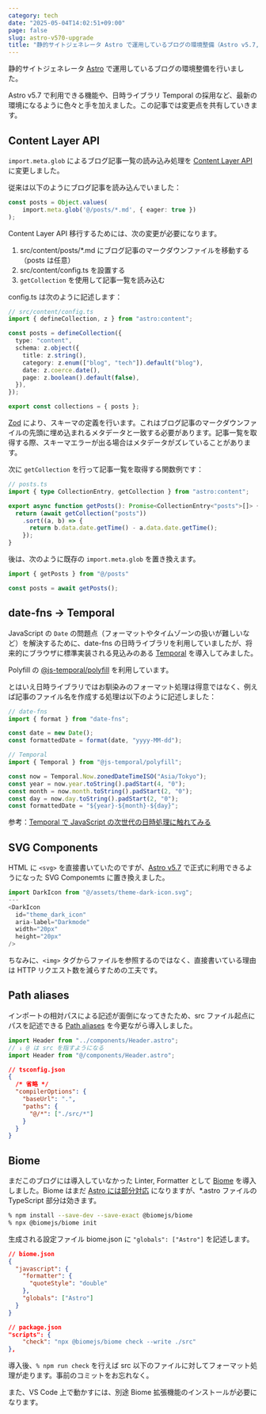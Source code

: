 ```yaml
---
category: tech
date: "2025-05-04T14:02:51+09:00"
page: false
slug: astro-v570-upgrade
title: "静的サイトジェネレータ Astro で運用しているブログの環境整備（Astro v5.7, Content Layer API, Temporal）"
---
```


静的サイトジェネレータ [Astro](https://astro.build/) で運用しているブログの環境整備を行いました。

Astro v5.7 で利用できる機能や、日時ライブラリ Temporal の採用など、最新の環境になるように色々と手を加えました。この記事では変更点を共有していきます。

## Content Layer API

`import.meta.glob` によるブログ記事一覧の読み込み処理を [Content Layer API](https://docs.astro.build/en/guides/content-collections/) に変更しました。

従来は以下のようにブログ記事を読み込んでいました：

```ts
const posts = Object.values(
    import.meta.glob('@/posts/*.md', { eager: true })
);
```

Content Layer API 移行するためには、次の変更が必要になります。

1. src/content/posts/*.md にブログ記事のマークダウンファイルを移動する（posts は任意）
2. src/content/config.ts を設置する
3. `getCollection` を使用して記事一覧を読み込む

config.ts は次のように記述します：

```ts
// src/content/config.ts
import { defineCollection, z } from "astro:content";

const posts = defineCollection({
  type: "content",
  schema: z.object({
    title: z.string(),
    category: z.enum(["blog", "tech"]).default("blog"),
    date: z.coerce.date(),
    page: z.boolean().default(false),
  }),
});

export const collections = { posts };
```

[Zod](https://zod.dev/) により、スキーマの定義を行います。これはブログ記事のマークダウンファイルの先頭に埋め込まれるメタデータと一致する必要があります。記事一覧を取得する際、スキーマエラーが出る場合はメタデータがズレていることがあります。

次に `getCollection` を行って記事一覧を取得する関数例です：

```ts
// posts.ts
import { type CollectionEntry, getCollection } from "astro:content";

export async function getPosts(): Promise<CollectionEntry<"posts">[]> {
  return (await getCollection("posts"))
    .sort((a, b) => {
      return b.data.date.getTime() - a.data.date.getTime();
    });
}
```

後は、次のように既存の `import.meta.glob` を置き換えます。

```ts
import { getPosts } from "@/posts"

const posts = await getPosts();
```

## date-fns → Temporal 

JavaScript の `Date` の問題点（フォーマットやタイムゾーンの扱いが難しいなど）を解決するために、date-fns の日時ライブラリを利用していましたが、将来的にブラウザに標準実装される見込みのある [Temporal](https://tc39.es/proposal-temporal/docs/index.html) を導入してみました。

Polyfill の [@js-temporal/polyfill](https://www.npmjs.com/package/@js-temporal/polyfill) を利用しています。

とはいえ日時ライブラリではお馴染みのフォーマット処理は得意ではなく、例えば記事のファイル名を作成する処理は以下のように記述しました：

```ts
// date-fns
import { format } from "date-fns";

const date = new Date();
const formattedDate = format(date, "yyyy-MM-dd");
```

```ts
// Temporal
import { Temporal } from "@js-temporal/polyfill";

const now = Temporal.Now.zonedDateTimeISO("Asia/Tokyo");
const year = now.year.toString().padStart(4, "0");
const month = now.month.toString().padStart(2, "0");
const day = now.day.toString().padStart(2, "0");
const formattedDate = "${year}-${month}-${day}";
```

参考：[Temporal で JavaScript の次世代の日時処理に触れてみる](https://qiita.com/sangotaro/items/8ee4b0f40cbcf3f12784)

## SVG Components

HTML に `<svg>` を直接書いていたのですが、[Astro v5.7](https://astro.build/blog/astro-570/) で正式に利用できるようになった SVG Componemts に置き換えました。

```ts
import DarkIcon from "@/assets/theme-dark-icon.svg";
---
<DarkIcon
  id="theme_dark_icon"
  aria-label="Darkmode"
  width="20px"
  height="20px"
/>
```

ちなみに、`<img>` タグからファイルを参照するのではなく、直接書いている理由は HTTP リクエスト数を減らすための工夫です。

## Path aliases

インポートの相対パスによる記述が面倒になってきたため、src ファイル起点にパスを記述できる [Path aliases](https://docs.astro.build/en/guides/imports/#aliases) を今更ながら導入しました。

```ts
import Header from "../components/Header.astro";
// ↓ @ は src を指すようになる
import Header from "@/components/Header.astro";
```

```json
// tsconfig.json
{
  /* 省略 */
  "compilerOptions": {
    "baseUrl": ".",
    "paths": {
      "@/*": ["./src/*"]
    }
  }
}
```

## Biome

まだこのブログには導入していなかった Linter, Formatter として [Biome](https://biomejs.dev/) を導入しました。Biome はまだ [Astro には部分対応](https://biomejs.dev/ja/internals/language-support/) になりますが、*.astro ファイルの TypeScript 部分は効きます。

```sh
% npm install --save-dev --save-exact @biomejs/biome
% npx @biomejs/biome init
```

生成される設定ファイル biome.json に `"globals": ["Astro"]` を記述します。

```json
// biome.json
{
  "javascript": {
    "formatter": {
      "quoteStyle": "double"
    },
    "globals": ["Astro"]
  }
}
```

```json
// package.json
"scripts": {
    "check": "npx @biomejs/biome check --write ./src"
},
```

導入後、`% npm run check` を行えば src 以下のファイルに対してフォーマット処理が走ります。事前のコミットをお忘れなく。

また、VS Code 上で動かすには、別途 Biome 拡張機能のインストールが必要になります。
